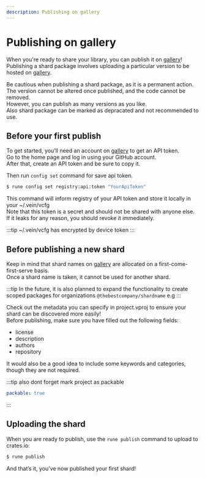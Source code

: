 ```yaml
---
description: Publishing on gallery
---
```



# Publishing on gallery


When you're ready to share your library, you can publish it on [gallery](https://gallery.vein-lang.org)!         
Publishing a shard package involves uploading a particular version to be hosted on [gallery](https://gallery.vein-lang.org).            

Be cautious when publishing a shard package, as it is a permanent action.       
The version cannot be altered once published, and the code cannot be removed.         
However, you can publish as many versions as you like.       
Also shard package can be marked as depracated and not recommended to use.      



## Before your first publish

To get started, you’ll need an account on [gallery](https://gallery.vein-lang.org) to get an API token.         
Go to the home page and log in using your GitHub account.         
After that, create an API token and be sure to copy it.     


Then run `config set` command for save api token.
```bash
$ rune config set registry:api:token "YourApiToken"
```

This command will inform registry of your API token and store it locally in your ~/.vein/vcfg        
Note that this token is a secret and should not be shared with anyone else.     
If it leaks for any reason, you should revoke it immediately.      

:::tip
~/.vein/vcfg has encrypted by device token
:::



## Before publishing a new shard


Keep in mind that shard names on [gallery](https://gallery.vein-lang.org) are allocated on a first-come-first-serve basis.        
Once a shard name is taken, it cannot be used for another shard.        

:::tip
In the future, it is also planned to expand the functionality to create scoped packages for organizations
`@thebestcompany/shardname` e.g
:::


Check out the metadata you can specify in project.vproj to ensure your shard can be discovered more easily!     
Before publishing, make sure you have filled out the following fields:  

- license
- description
- authors
- repository

It would also be a good idea to include some keywords and categories, though they are not required.     

:::tip
also dont forget mark project as packable

```yaml
packable: true
```
:::




## Uploading the shard

When you are ready to publish, use the `rune publish` command to upload to crates.io:

```bash
$ rune publish
```
And that’s it, you’ve now published your first shard!